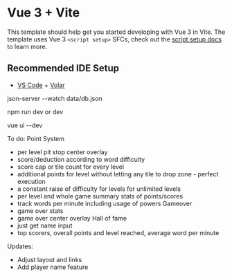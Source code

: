 # Vue 3 + Vite

This template should help get you started developing with Vue 3 in Vite. The template uses Vue 3 `<script setup>` SFCs, check out the [script setup docs](https://v3.vuejs.org/api/sfc-script-setup.html#sfc-script-setup) to learn more.

## Recommended IDE Setup

- [VS Code](https://code.visualstudio.com/) + [Volar](https://marketplace.visualstudio.com/items?itemName=Vue.volar)

json-server --watch data/db.json

npm run dev or dev

vue ui --dev

To do:
Point System
- per level pit stop center overlay
- score/deduction according to word difficulty
- score cap or tile count for every level
- additional points for level without letting any tile to drop zone - perfect execution
- a constant raise of difficulty for levels for unlimited levels
- per level and whole game summary stats of points/scores
- track words per minute including usage of powers
Gameover
- game over stats
- game over center overlay 
Hall of fame
- just get name input
- top scorers, overall points and level reached, average word per minute

Updates:
- Adjust layout and links
- Add player name feature